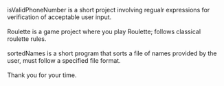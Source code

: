 isValidPhoneNumber is a short project involving regualr expressions for verification of acceptable user input. <br/><br/>
Roulette is a game project where you play Roulette; follows classical roulette rules. <br/><br/>
sortedNames is a short program that sorts a file of names provided by the user, must follow a specified  file format. <br/><br/>
Thank you for your time.

